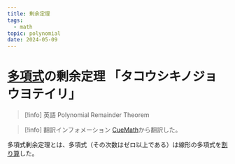 ```yaml
---
title: 剰余定理
tags:
  - math
topic: polynomial
date: 2024-05-09
---
```


# [多項式](多項式.md)の剰余定理 「タコウシキノジョウヨテイリ」

> [!info] 英語
> Polynomial Remainder Theorem

> [!info] 翻訳インフォメーション
> [CueMath](https://www.cuemath.com/algebra/remainder-theorem/)から翻訳した。

多項式剰余定理とは、多項式（その次数はゼロ以上である）は線形の多項式を[割り算](数学用語集.md)した。

